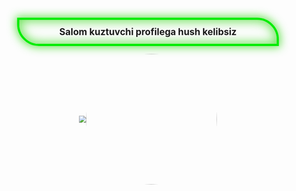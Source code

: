   <div style=" width: 600px; margin: 0 auto; text-align: center;"> <h2 style="border: 5px solid #00ec00; padding: 15px 30px; border-radius: 0 50px; cursor: no-drop; box-shadow: 0px 0px 25px 3px rgba(35, 214, 5, 0.68) inset, 0px 0px 20px 3px rgba(35, 214, 5, 0.68);">Salom kuztuvchi profilega hush kelibsiz</h2> <div style="display: flex; justify-content: center; align-items: center; "> <img src="https://media2.giphy.com/media/v1.Y2lkPTc5MGI3NjExYTc0ZWIyNTkxNTlmNGI1NTQyNDhkZWFjNDhjYzM1NTg1NGYyZDkyZiZjdD1n/PbGFUKs3queMhulFgO/giphy.gif" width: 100px;>  <img style="border-radius: 50%; width: 300px; height: 300px;" src="https://media0.giphy.com/media/fvfjckkRsf1Y5Q9TgI/giphy.gif?cid=ecf05e47oowyt4uhh3skpfmsp7p66u0e2mx2txlmi5xzdpkj&rid=giphy.gif&ct=g" >  </div> </div>
